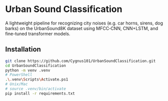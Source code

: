 # Urban Sound Classification

A lightweight pipeline for recognizing city noises (e.g. car horns, sirens, dog barks) on the UrbanSound8K dataset using MFCC‐CNN, CNN+LSTM, and fine-tuned transformer models.

## Installation

```bash
git clone https://github.com/Cygnus101/UrbanSoundClassification.git
cd UrbanSoundClassification
python -m venv .venv
# PowerShell
.\.venv\Scripts\Activate.ps1
# Unix/Mac
# source .venv/bin/activate
pip install -r requirements.txt

